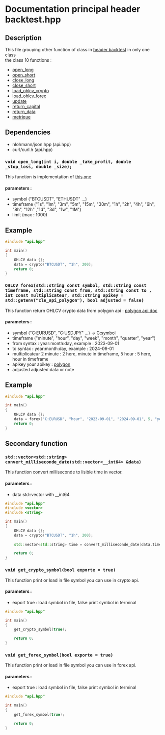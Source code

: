 # Documentation principal header backtest.hpp

## Description
This file grouping other function of class in [header backtest](headers%20backtest) in only one class\
the class  10 functions : 
- [open_long](#open_long)
- [open_short](#open_short)
- [close_long](#close_long)
- [close_short](#close_short)
- [load_ohlcv_crypto](#load_ohlcv_crypto)
- [load_ohlcv_forex](#load_ohlcv_forex)
- [update](#update)
- [return_capital](#return_capital)
- [return_data](#return_data)
- [metrique](#metrique)


## Dependencies
- nlohmann/json.hpp (api.hpp)
- curl/curl.h (api.hpp)

<a id="open_long"></a>
### `void open_long(int i, double _take_profit, double _stop_loss, double _size);`
This function is implementation of [this one](headers%20backtest/position.md#constructor_long)
#### parameters : 
- symbol    ("BTCUSDT", "ETHUSDT" ...)
- timeframe ("1s", "1m", "3m", "5m", "15m", "30m", "1h", "2h", "4h", "6h", "8h", "12h" ,"1d", "3d", "1w", "1M")
- limit     (max : 1000)

## Example

```cpp
#include "api.hpp"

int main()
{
    OHLCV data {};
    data = crypto("BTCUSDT", "1h", 200);
    return 0;
}
```
<a id="ohlcvforex"></a>
### `OHLCV forex(std::string const symbol, std::string const timeframe, std::string const from, std::string const to , int const multiplicateur, std::string apikey = std::getenv("cle_api_polygon"), bool adjusted = false)`
This function return OHLCV crypto data from polygon api : [polygon api doc](https://polygon.io/docs/forex/getting-started)
#### parameters : 
- symbol    ("C:EURUSD", "C:USDJPY" ...) -> C:symbol
- timeframe ("minute", "hour", "day", "week", "month", "quarter", "year")
- from      syntax : year:month:day, example : 2023-09-01 
- to        syntax : year:month:day, example : 2024-09-01
- multiplicateur 2 minute : 2 here, minute in timeframe, 5 hour : 5 here, hour in timeframe 
- apikey     your apikey : [polygon](https://polygon.io)
- adjusted adjusted data or note

## Example
```cpp
#include "api.hpp"

int main()
{
    OHLCV data {};
    data = forex("C:EURUSD", "hour", "2023-09-01", "2024-09-01", 5, "your_apikey", 200, false);
    return 0;
}
```

## Secondary function
<a id="convert_milliseconde_date"></a>
### `std::vector<std::string> convert_milliseconde_date(std::vector<__int64> &data)`
This function convert milliseconde to lisible time in vector.
#### parameters : 
- data std::vector with __int64

```cpp
#include "api.hpp"
#include <vector>
#include <string>

int main()
{
    OHLCV data {};
    data = crypto("BTCUSDT", "1h", 200);
    
    std::vector<std::string> time = convert_milliseconde_date(data.time);

    return 0;
}
```

<a id="get_crypto_symbol"></a>
### `void get_crypto_symbol(bool exporte = true)`
This function print or load in file symbol you can use in crypto api.
#### parameters : 
- export true : load symbol in file, false print symbol in terminal

```cpp
#include "api.hpp"

int main()
{
    get_crypto_symbol(true);

    return 0;
}
```

<a id="get_forex_symbol"></a>
### `void get_forex_symbol(bool exporte = true)`
This function print or load in file symbol you can use in forex api.
#### parameters : 
- export true : load symbol in file, false print symbol in terminal

```cpp
#include "api.hpp"

int main()
{
    get_forex_symbol(true);

    return 0;
}
```